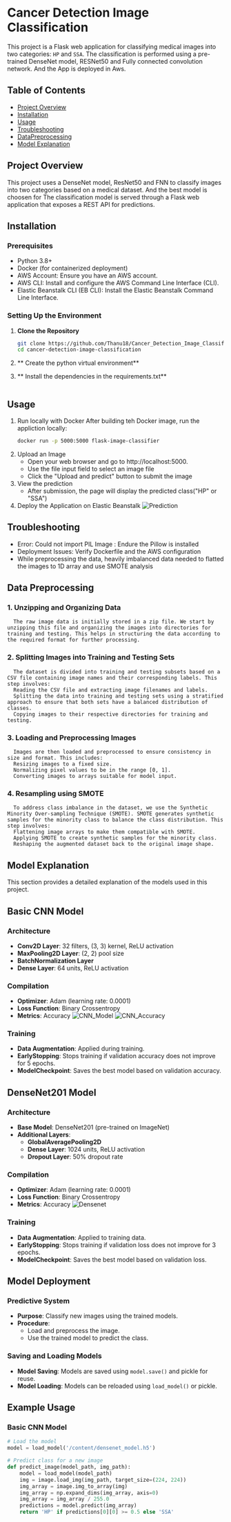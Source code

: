 # Cancer Detection Image Classification

This project is a Flask web application for classifying medical images into two categories: `HP` and `SSA`. The classification is performed using a pre-trained DenseNet model, RESNet50 and Fully connected convolution network. And the App is deployed in Aws.

## Table of Contents

- [Project Overview](#project-overview)
- [Installation](#installation)
- [Usage](#usage)
- [Troubleshooting](#troubleshooting)
- [DataPreprocessing](#DataPreprocessing)
- [Model Explanation](#model-explanation)

## Project Overview

This project uses a DenseNet model, ResNet50 and FNN to classify images into two categories based on a medical dataset. And the best model is choosen for The classification model is served through a Flask web application that exposes a REST API for predictions.


## Installation

### Prerequisites

- Python 3.8+
- Docker (for containerized deployment)
- AWS Account: Ensure you have an AWS account.
- AWS CLI: Install and configure the AWS Command Line Interface (CLI).
- Elastic Beanstalk CLI (EB CLI): Install the Elastic Beanstalk Command Line Interface.


### Setting Up the Environment

1. **Clone the Repository**

   ```bash
   git clone https://github.com/Thanu18/Cancer_Detection_Image_Classification.git
   cd cancer-detection-image-classification

2. ** Create the python virtual environment**
3. ** Install the dependencies in the requirements.txt**
   
   ```pip install -r requirements.txt

## Usage

1. Run locally with Docker
   After building teh Docker image, run the appliction locally:
   ```bash
   docker run -p 5000:5000 flask-image-classifier
2. Upload an Image
   - Open your web browser and go to http://localhost:5000.
   - Use the file input field to select an image file
   - Click the "Upload and predict" button to submit the image
3. View the prediction
   - After submission, the page will display the predicted class("HP" or "SSA")
4. Deploy the Application on Elastic Beanstalk
![Prediction](\pics\Prediction.png)


## Troubleshooting

   - Error: Could not import PIL Image : Endure the Pillow is installed
   - Deployment Issues: Verify Dockerfile and the AWS configuration
   - While preprocessing the data, heavily imbalanced data needed to flatted 
     the images to 1D array and use SMOTE analysis

## Data Preprocessing

### 1. Unzipping and Organizing Data
      The raw image data is initially stored in a zip file. We start by unzipping this file and organizing the images into directories for training and testing. This helps in structuring the data according to the required format for further processing.

### 2. Splitting Images into Training and Testing Sets
      The dataset is divided into training and testing subsets based on a CSV file containing image names and their corresponding labels. This step involves:
      Reading the CSV file and extracting image filenames and labels.
      Splitting the data into training and testing sets using a stratified approach to ensure that both sets have a balanced distribution of classes.
      Copying images to their respective directories for training and testing.

### 3. Loading and Preprocessing Images
      Images are then loaded and preprocessed to ensure consistency in size and format. This includes:
      Resizing images to a fixed size.
      Normalizing pixel values to be in the range [0, 1].
      Converting images to arrays suitable for model input.

### 4. Resampling using SMOTE
      To address class imbalance in the dataset, we use the Synthetic Minority Over-sampling Technique (SMOTE). SMOTE generates synthetic samples for the minority class to balance the class distribution. This step involves:
      Flattening image arrays to make them compatible with SMOTE.
      Applying SMOTE to create synthetic samples for the minority class.
      Reshaping the augmented dataset back to the original image shape.


## Model Explanation

This section provides a detailed explanation of the models used in this project.

## Basic CNN Model

### Architecture
- **Conv2D Layer**: 32 filters, (3, 3) kernel, ReLU activation
- **MaxPooling2D Layer**: (2, 2) pool size
- **BatchNormalization Layer**
- **Dense Layer**: 64 units, ReLU activation

### Compilation
- **Optimizer**: Adam (learning rate: 0.0001)
- **Loss Function**: Binary Crossentropy
- **Metrics**: Accuracy
![CNN_Model](\pics\CNN_Model.png)
![CNN_Accuracy](\pics\CNN_Accuracy.png)

### Training
- **Data Augmentation**: Applied during training.
- **EarlyStopping**: Stops training if validation accuracy does not improve for 5 epochs.
- **ModelCheckpoint**: Saves the best model based on validation accuracy.

## DenseNet201 Model

### Architecture
- **Base Model**: DenseNet201 (pre-trained on ImageNet)
- **Additional Layers**:
  - **GlobalAveragePooling2D**
  - **Dense Layer**: 1024 units, ReLU activation
  - **Dropout Layer**: 50% dropout rate

### Compilation
- **Optimizer**: Adam (learning rate: 0.0001)
- **Loss Function**: Binary Crossentropy
- **Metrics**: Accuracy
![Densenet](\pics\Densenet.png)


### Training
- **Data Augmentation**: Applied to training data.
- **EarlyStopping**: Stops training if validation loss does not improve for 3 epochs.
- **ModelCheckpoint**: Saves the best model based on validation loss.

## Model Deployment

### Predictive System
- **Purpose**: Classify new images using the trained models.
- **Procedure**:
  - Load and preprocess the image.
  - Use the trained model to predict the class.

### Saving and Loading Models
- **Model Saving**: Models are saved using `model.save()` and pickle for reuse.
- **Model Loading**: Models can be reloaded using `load_model()` or pickle.

## Example Usage

### Basic CNN Model

```python
# Load the model
model = load_model('/content/densenet_model.h5')

# Predict class for a new image
def predict_image(model_path, img_path):
    model = load_model(model_path)
    img = image.load_img(img_path, target_size=(224, 224))
    img_array = image.img_to_array(img)
    img_array = np.expand_dims(img_array, axis=0)
    img_array = img_array / 255.0
    predictions = model.predict(img_array)
    return 'HP' if predictions[0][0] >= 0.5 else 'SSA'



   